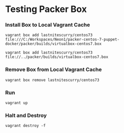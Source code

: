 # Testing Packer Box
### Install Box to Local Vagrant Cache

    vagrant box add lastnitescurry/centos73 file:///C:/Workspaces/Neon1/packer-centos-7-puppet-docker/packer/builds/virtualbox-centos7.box

    vagrant box add lastnitescurry/centos73 file://../packer/builds/virtualbox-centos7.box

### Remove Box from Local Vagrant Cache

    vagrant box remove lastnitescurry/centos73

### Run

    vagrant up

### Halt and Destroy

    vagrant destroy -f
